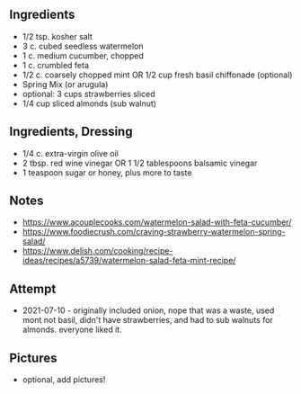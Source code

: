 ## Ingredients
* 1/2 tsp. kosher salt
* 3 c. cubed seedless watermelon
* 1 c. medium cucumber, chopped
* 1 c. crumbled feta
* 1/2 c. coarsely chopped mint OR 1/2 cup fresh basil chiffonade (optional)
* Spring Mix (or arugula)
* optional: 3 cups strawberries sliced
* 1/4 cup sliced almonds (sub walnut)

## Ingredients, Dressing
* 1/4 c. extra-virgin olive oil
* 2 tbsp. red wine vinegar OR 1 1/2 tablespoons balsamic vinegar
* 1 teaspoon sugar or honey, plus more to taste

## Notes
* https://www.acouplecooks.com/watermelon-salad-with-feta-cucumber/
* https://www.foodiecrush.com/craving-strawberry-watermelon-spring-salad/
* https://www.delish.com/cooking/recipe-ideas/recipes/a5739/watermelon-salad-feta-mint-recipe/

## Attempt
* 2021-07-10 - originally included onion, nope that was a waste, used mont not basil, didn't have strawberries, and had to sub walnuts for almonds. everyone liked it.

## Pictures
* optional, add pictures!
